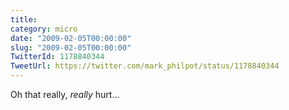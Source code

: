```yaml
---
title: 
category: micro
date: "2009-02-05T00:00:00"
slug: "2009-02-05T00:00:00"
TwitterId: 1178840344
TweetUrl: https://twitter.com/mark_philpot/status/1178840344
---
```


Oh that really, _really_ hurt...
